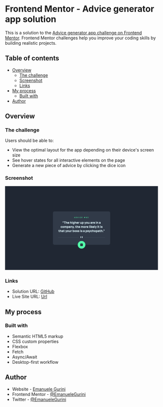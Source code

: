 # Frontend Mentor - Advice generator app solution

This is a solution to the [Advice generator app challenge on Frontend Mentor](https://www.frontendmentor.io/challenges/advice-generator-app-QdUG-13db). Frontend Mentor challenges help you improve your coding skills by building realistic projects.

## Table of contents

- [Overview](#overview)
  - [The challenge](#the-challenge)
  - [Screenshot](#screenshot)
  - [Links](#links)
- [My process](#my-process)
  - [Built with](#built-with)
- [Author](#author)

## Overview

### The challenge

Users should be able to:

- View the optimal layout for the app depending on their device's screen size
- See hover states for all interactive elements on the page
- Generate a new piece of advice by clicking the dice icon

### Screenshot

![](./assets/img/screenshot.png)

### Links

- Solution URL: [GitHub](https://github.com/EmanueleGurini/js-advicegenerator)
- Live Site URL: [Url](https://emanuelegurini.github.io/js-advicegenerator/)

## My process

### Built with

- Semantic HTML5 markup
- CSS custom properties
- Flexbox
- Fetch
- Async/Await
- Desktop-first workflow

## Author

- Website - [Emanuele Gurini](https://www.emanuelegurini.com)
- Frontend Mentor - [@EmanueleGurini](https://www.frontendmentor.io/profile/EmanueleGurini)
- Twitter - [@EmanueleGurini](https://www.twitter.com/EmanueleGurini)
